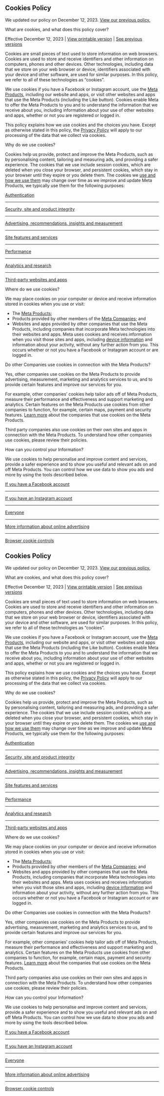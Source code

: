 Cookies Policy
--------------

We updated our policy on December 12, 2023. [View our previous policy.](https://www.facebook.com/privacy/policies/cookies/version/7599906400026582/)

What are cookies, and what does this policy cover?

Effective December 12, 2023 | [View printable version](https://mbasic.facebook.com/privacy/policies/cookies/printable/) | [See previous versions](https://www.facebook.com/privacy/policies/cookies/?show_versions=1)

Cookies are small pieces of text used to store information on web browsers. Cookies are used to store and receive identifiers and other information on computers, phones and other devices. Other technologies, including data that we store on your web browser or device, identifiers associated with your device and other software, are used for similar purposes. In this policy, we refer to all of these technologies as “cookies”.

We use cookies if you have a Facebook or Instagram account, use the [Meta Products](https://www.facebook.com/help/1561485474074139), including our website and apps, or visit other websites and apps that use the Meta Products (including the Like button). Cookies enable Meta to offer the Meta Products to you and to understand the information that we receive about you, including information about your use of other websites and apps, whether or not you are registered or logged in.

This policy explains how we use cookies and the choices you have. Except as otherwise stated in this policy, the [Privacy Policy](https://www.facebook.com/privacy/policy) will apply to our processing of the data that we collect via cookies.

Why do we use cookies?

Cookies help us provide, protect and improve the Meta Products, such as by personalising content, tailoring and measuring ads, and providing a safer experience. The cookies that we use include session cookies, which are deleted when you close your browser, and persistent cookies, which stay in your browser until they expire or you delete them. The cookies we [use and how we use them](https://www.facebook.com/privacy/policies/cookies/?annotations[0]=explanation%2F1_common_cookies_and_uses) may change over time as we improve and update Meta Products, we typically use them for the following purposes:

[Authentication](https://www.facebook.com/privacy/policies/cookies/?subpage=subpage-1.1)

* * *

[Security, site and product integrity](https://www.facebook.com/privacy/policies/cookies/?subpage=subpage-1.2)

* * *

[Advertising, recommendations, insights and measurement](https://www.facebook.com/privacy/policies/cookies/?subpage=subpage-1.3)

* * *

[Site features and services](https://www.facebook.com/privacy/policies/cookies/?subpage=subpage-1.4)

* * *

[Performance](https://www.facebook.com/privacy/policies/cookies/?subpage=subpage-1.5)

* * *

[Analytics and research](https://www.facebook.com/privacy/policies/cookies/?subpage=subpage-1.6)

* * *

[Third-party websites and apps](https://www.facebook.com/privacy/policies/cookies/?subpage=subpage-1.7)

Where do we use cookies?

We may place cookies on your computer or device and receive information stored in cookies when you use or visit:

* The [Meta Products](https://www.facebook.com/help/1561485474074139?ref=cookies);
* Products provided by other members of the [Meta Companies](https://www.facebook.com/help/111814505650678?ref=cookies); and
* Websites and apps provided by other companies that use the Meta Products, including companies that incorporate Meta technologies into their websites and apps. Meta uses cookies and receives information when you visit those sites and apps, including [device information](https://www.facebook.com/privacy/policies/cookies) and information about your activity, without any further action from you. This occurs whether or not you have a Facebook or Instagram account or are logged in.

Do other Companies use cookies in connection with the Meta Products?

Yes, other companies use cookies on the Meta Products to provide advertising, measurement, marketing and analytics services to us, and to provide certain features and improve our services for you.

For example, other companies’ cookies help tailor ads off of Meta Products, measure their performance and effectiveness and support marketing and analytics. Certain features on the Meta Products use cookies from other companies to function, for example, certain maps, payment and security features. [Learn more](https://www.facebook.com/privacy/policies/cookies/?annotations[0]=explanation%2F3_companies_list) about the companies that use cookies on the Meta Products.

Third party companies also use cookies on their own sites and apps in connection with the Meta Products. To understand how other companies use cookies, please review their policies.

How can you control your Information?

We use cookies to help personalise and improve content and services, provide a safer experience and to show you useful and relevant ads on and off Meta Products. You can control how we use data to show you ads and more by using the tools described below.

[If you have a Facebook account](https://www.facebook.com/privacy/policies/cookies/?subpage=subpage-4.1)

* * *

[If you have an Instagram account](https://www.facebook.com/privacy/policies/cookies/?subpage=subpage-4.2)

* * *

[Everyone](https://www.facebook.com/privacy/policies/cookies/?subpage=subpage-4.3)

* * *

[More information about online advertising](https://www.facebook.com/privacy/policies/cookies/?subpage=subpage-4.4)

* * *

[Browser cookie controls](https://www.facebook.com/privacy/policies/cookies/?subpage=subpage-4.5)

Cookies Policy
--------------

We updated our policy on December 12, 2023. [View our previous policy.](https://www.facebook.com/privacy/policies/cookies/version/7599906400026582/)

What are cookies, and what does this policy cover?

Effective December 12, 2023 | [View printable version](https://mbasic.facebook.com/privacy/policies/cookies/printable/) | [See previous versions](https://www.facebook.com/privacy/policies/cookies/?show_versions=1)

Cookies are small pieces of text used to store information on web browsers. Cookies are used to store and receive identifiers and other information on computers, phones and other devices. Other technologies, including data that we store on your web browser or device, identifiers associated with your device and other software, are used for similar purposes. In this policy, we refer to all of these technologies as “cookies”.

We use cookies if you have a Facebook or Instagram account, use the [Meta Products](https://www.facebook.com/help/1561485474074139), including our website and apps, or visit other websites and apps that use the Meta Products (including the Like button). Cookies enable Meta to offer the Meta Products to you and to understand the information that we receive about you, including information about your use of other websites and apps, whether or not you are registered or logged in.

This policy explains how we use cookies and the choices you have. Except as otherwise stated in this policy, the [Privacy Policy](https://www.facebook.com/privacy/policy) will apply to our processing of the data that we collect via cookies.

Why do we use cookies?

Cookies help us provide, protect and improve the Meta Products, such as by personalising content, tailoring and measuring ads, and providing a safer experience. The cookies that we use include session cookies, which are deleted when you close your browser, and persistent cookies, which stay in your browser until they expire or you delete them. The cookies we [use and how we use them](https://www.facebook.com/privacy/policies/cookies/?annotations[0]=explanation%2F1_common_cookies_and_uses) may change over time as we improve and update Meta Products, we typically use them for the following purposes:

[Authentication](https://www.facebook.com/privacy/policies/cookies/?subpage=subpage-1.1)

* * *

[Security, site and product integrity](https://www.facebook.com/privacy/policies/cookies/?subpage=subpage-1.2)

* * *

[Advertising, recommendations, insights and measurement](https://www.facebook.com/privacy/policies/cookies/?subpage=subpage-1.3)

* * *

[Site features and services](https://www.facebook.com/privacy/policies/cookies/?subpage=subpage-1.4)

* * *

[Performance](https://www.facebook.com/privacy/policies/cookies/?subpage=subpage-1.5)

* * *

[Analytics and research](https://www.facebook.com/privacy/policies/cookies/?subpage=subpage-1.6)

* * *

[Third-party websites and apps](https://www.facebook.com/privacy/policies/cookies/?subpage=subpage-1.7)

Where do we use cookies?

We may place cookies on your computer or device and receive information stored in cookies when you use or visit:

* The [Meta Products](https://www.facebook.com/help/1561485474074139?ref=cookies);
* Products provided by other members of the [Meta Companies](https://www.facebook.com/help/111814505650678?ref=cookies); and
* Websites and apps provided by other companies that use the Meta Products, including companies that incorporate Meta technologies into their websites and apps. Meta uses cookies and receives information when you visit those sites and apps, including [device information](https://www.facebook.com/privacy/policies/cookies) and information about your activity, without any further action from you. This occurs whether or not you have a Facebook or Instagram account or are logged in.

Do other Companies use cookies in connection with the Meta Products?

Yes, other companies use cookies on the Meta Products to provide advertising, measurement, marketing and analytics services to us, and to provide certain features and improve our services for you.

For example, other companies’ cookies help tailor ads off of Meta Products, measure their performance and effectiveness and support marketing and analytics. Certain features on the Meta Products use cookies from other companies to function, for example, certain maps, payment and security features. [Learn more](https://www.facebook.com/privacy/policies/cookies/?annotations[0]=explanation%2F3_companies_list) about the companies that use cookies on the Meta Products.

Third party companies also use cookies on their own sites and apps in connection with the Meta Products. To understand how other companies use cookies, please review their policies.

How can you control your Information?

We use cookies to help personalise and improve content and services, provide a safer experience and to show you useful and relevant ads on and off Meta Products. You can control how we use data to show you ads and more by using the tools described below.

[If you have a Facebook account](https://www.facebook.com/privacy/policies/cookies/?subpage=subpage-4.1)

* * *

[If you have an Instagram account](https://www.facebook.com/privacy/policies/cookies/?subpage=subpage-4.2)

* * *

[Everyone](https://www.facebook.com/privacy/policies/cookies/?subpage=subpage-4.3)

* * *

[More information about online advertising](https://www.facebook.com/privacy/policies/cookies/?subpage=subpage-4.4)

* * *

[Browser cookie controls](https://www.facebook.com/privacy/policies/cookies/?subpage=subpage-4.5)